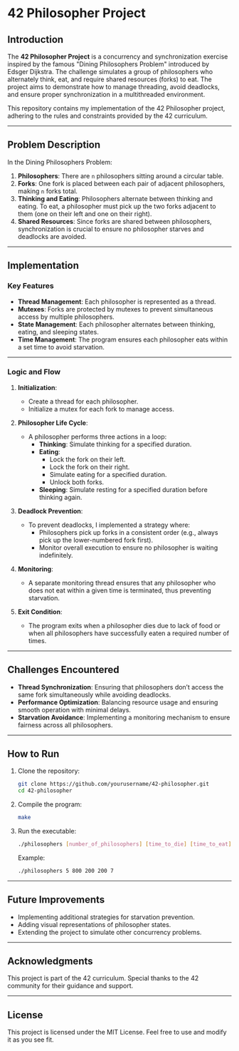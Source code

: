 
# 42 Philosopher Project

## Introduction
The **42 Philosopher Project** is a concurrency and synchronization exercise inspired by the famous "Dining Philosophers Problem" introduced by Edsger Dijkstra. The challenge simulates a group of philosophers who alternately think, eat, and require shared resources (forks) to eat. The project aims to demonstrate how to manage threading, avoid deadlocks, and ensure proper synchronization in a multithreaded environment.

This repository contains my implementation of the 42 Philosopher project, adhering to the rules and constraints provided by the 42 curriculum.

---

## Problem Description
In the Dining Philosophers Problem:

1. **Philosophers**: There are `n` philosophers sitting around a circular table.
2. **Forks**: One fork is placed between each pair of adjacent philosophers, making `n` forks total.
3. **Thinking and Eating**: Philosophers alternate between thinking and eating. To eat, a philosopher must pick up the two forks adjacent to them (one on their left and one on their right).
4. **Shared Resources**: Since forks are shared between philosophers, synchronization is crucial to ensure no philosopher starves and deadlocks are avoided.

---

## Implementation
### Key Features

- **Thread Management**: Each philosopher is represented as a thread.
- **Mutexes**: Forks are protected by mutexes to prevent simultaneous access by multiple philosophers.
- **State Management**: Each philosopher alternates between thinking, eating, and sleeping states.
- **Time Management**: The program ensures each philosopher eats within a set time to avoid starvation.

---

### Logic and Flow

1. **Initialization**:
   - Create a thread for each philosopher.
   - Initialize a mutex for each fork to manage access.

2. **Philosopher Life Cycle**:
   - A philosopher performs three actions in a loop:
     - **Thinking**: Simulate thinking for a specified duration.
     - **Eating**:
       - Lock the fork on their left.
       - Lock the fork on their right.
       - Simulate eating for a specified duration.
       - Unlock both forks.
     - **Sleeping**: Simulate resting for a specified duration before thinking again.

3. **Deadlock Prevention**:
   - To prevent deadlocks, I implemented a strategy where:
     - Philosophers pick up forks in a consistent order (e.g., always pick up the lower-numbered fork first).
     - Monitor overall execution to ensure no philosopher is waiting indefinitely.

4. **Monitoring**:
   - A separate monitoring thread ensures that any philosopher who does not eat within a given time is terminated, thus preventing starvation.

5. **Exit Condition**:
   - The program exits when a philosopher dies due to lack of food or when all philosophers have successfully eaten a required number of times.

---

## Challenges Encountered

- **Thread Synchronization**: Ensuring that philosophers don’t access the same fork simultaneously while avoiding deadlocks.
- **Performance Optimization**: Balancing resource usage and ensuring smooth operation with minimal delays.
- **Starvation Avoidance**: Implementing a monitoring mechanism to ensure fairness across all philosophers.

---

## How to Run
1. Clone the repository:
   ```bash
   git clone https://github.com/yourusername/42-philosopher.git
   cd 42-philosopher
   ```

2. Compile the program:
   ```bash
   make
   ```

3. Run the executable:
   ```bash
   ./philosophers [number_of_philosophers] [time_to_die] [time_to_eat] [time_to_sleep] [number_of_times_each_philosopher_must_eat]
   ```
   Example:
   ```bash
   ./philosophers 5 800 200 200 7
   ```

---

## Future Improvements

- Implementing additional strategies for starvation prevention.
- Adding visual representations of philosopher states.
- Extending the project to simulate other concurrency problems.

---

## Acknowledgments
This project is part of the 42 curriculum. Special thanks to the 42 community for their guidance and support.

---

## License
This project is licensed under the MIT License. Feel free to use and modify it as you see fit.

